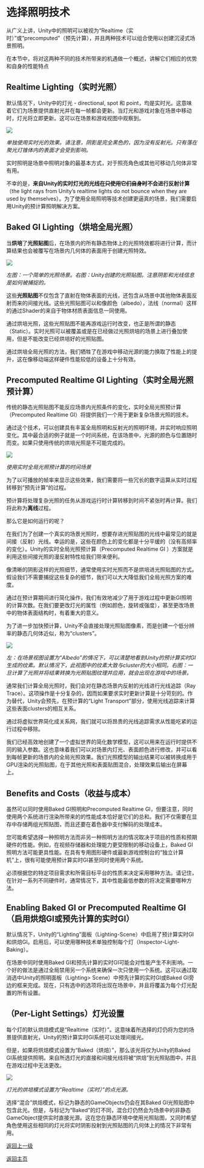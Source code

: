 # 选择照明技术
从广义上讲，Unity中的照明可以被视为“Realtime（实时）”或“precomputed”（预先计算），并且两种技术可以组合使用以创建沉浸式场景照明。

在本节中，将对这两种不同的技术所带来的机遇做一个概述，讲解它们相应的优势和自身的性能特点

## Realtime Lighting（实时光照）
默认情况下，Unity中的灯光 - directional, spot 和 point，均是实时光。这意味着它们为场景提供直射光并在每一帧都会更新。当灯光和游戏对象在场景中移动时，灯光将立即更新。这可以在场景和游戏视图中观察到。

![](/Image/Graphics/Introduction/realtime_0.png)

*单独使用实时光的效果。请注意，阴影是完全黑色的，因为没有反射光。只有落在聚光灯锥体内的表面才会受到影响。*

实时照明是场景中照明对象的最基本方式，对于照亮角色或其他可移动几何体非常有用。

不幸的是，**来自Unity的实时灯光的光线~~在只使用它们自身时~~不会进行反射计算**（the light rays from Unity’s realtime lights do not bounce when they are used by themselves）。为了使用全局照明等技术创建更逼真的场景，我们需要启用Unity的预计算照明解决方案。

## Baked GI Lighting（烘培全局光照）
当**烘培**了**光照贴图**后，在场景内的所有静态物体上的光照特效都将进行计算，而计算结果也会被覆写在场景内几何体的表面用于创建光照特效。

![](/Image/Graphics/Introduction/lightmap.jpg)

*左图：一个简单的光照场景。右图：Unity创建的光照贴图。注意阴影和光线信息是如何被捕捉的。*

这些**光照贴图**不仅包含了直射在物体表面的光线，还包含从场景中其他物体表面反射而来的间接光线。这些光照贴图可以和像颜色（albedo），法线（normal）这样的通过Shader的来自于物体材质表面信息一同使用。

通过烘培光照，这些光照贴图不能再游戏运行时改变，也正是所谓的静态（Static）。实时光照可以被覆盖或是在已经做过光照烘培的场景上进行叠加使用，但是不能改变已经烘培好的光照贴图。

通过烘培全局光照的方法，我们牺牲了在游戏中移动光源的能力换取了性能上的提升，这在像移动端这样硬件性能较低的设备上十分有效。

## Precomputed Realtime GI Lighting（实时全局光照预计算）

传统的静态光照贴图不能反应场景内光照条件的变化，实时全局光照预计算（Precomputed Realtime GI）将提供我们一个用于更新复杂场景光照的技术。

通过这个技术，可以创建具有丰富全局照明和反射光的照明环境，并实时响应照明变化。其中最合适的例子就是一个时间系统，在该场景中，光源的颜色与位置随时而变。如果只使用传统的烘培光照是不可能完成的。

![](/Image/Graphics/Introduction/timeofdaycycle.gif)

*使用实时全局光照预计算的时间场景*

为了以可播放的帧率来显示这些效果，我们需要将一些冗长的数字运算从实时过程转移到“预先计算”的过程。

预计算将处理复杂光照的任务从游戏运行时计算转移到时间不紧张时再计算。我们将此称为**离线**过程。

那么它是如何运行的呢？

在我们为了创建一个真实的场景光照时，想要存进光照贴图的光线中最常见的就是间接（反射）光线。幸运的是，这些在颜色上的变化都是十分平缓的（没有高频率的变化）。Unity的实时全局光照预计算（Precomputed Realtime GI ）方案就是利用这些间接光照的漫反射特性给我们带来便利。

像清晰的阴影这样的光照细节，通常使用实时光照而不是烘培进光照贴图的方式。假设我们不需要捕捉这些复杂的细节，我们可以大大降低我们全局光照方案的难度。

通过在预计算期间进行简化操作，我们有效地减少了用于游戏过程中更新GI照明的计算次数。在我们要更改灯光的属性（例如颜色，旋转或强度），甚至更改场景中的物体表面结构时，有着重大的意义。

为了进一步加快预计算，Unity不会直接处理光照贴图像素，而是创建一个低分辨率的静态几何体近似，称为“clusters”。

![](/Image/Graphics/Introduction/albedo.png)

*左：在场景视图设置为“Albedo”的情况下，可以清楚地看到Unity的预计算实时GI生成的纹素。默认情况下，此视图中的纹素大致与cluster的大小相同。右图：一旦计算了光照并将结果转换为光照贴图纹理并应用，就会出现在游戏中的场景。*

通常我们计算全局光照时，我们会对在静态场景内反射的光线进行光线追踪（Ray Trace）。这项操作是十分复杂的，因而如果要求实时更新计算是十分苛刻的。作为替代，Unity会预先，在预计算的“Light Transport”部分，使用光线追踪来计算这些表面clusters的相互关系。

通过将虚拟世界简化成关系网，我们就可以将昂贵的光线追踪需求从性能吃紧的运行过程中移除。

我们已经高效地创建了一个虚拟世界的简化数学模型，这可以用来在运行时提供不同的输入参数。这也意味着我们可以对场景内灯光、表面颜色进行修改，并可以看到每帧更新的场景内的全局光照效果。我们光照模型的输出结果可以被转换成用于GPU渲染的光照贴图，在于其他光照和表面贴图混合，处理效果后输出在屏幕上。

## Benefits and Costs（收益与成本）

虽然可以同时使用Baked GI照明和Precomputed Realtime GI，但要注意，同时使用两个系统进行渲染所带来的的性能成本恰好是它们的总和。我们不仅需要在显存中存储两组光照贴图，而且还要在着色器中支付解码的处理成本。

您可能希望选择一种照明方法而非另一种照明方法的情况取决于项目的性质和预期硬件的性能。例如，在视频存储器和处理能力更受限制的移动设备上，Baked GI照明方法可能更具性能。在具有专用图形硬件或最新游戏控制台的“独立计算机”上，很有可能使用预计算实时GI甚至同时使用两个系统。

必须根据您的特定项目需求和所需目标平台的性质来决定采用哪种方法。请记住，在针对一系列不同硬件时，通常情况下，其中性能最低参数的将决定需要哪种方法。

## Enabling Baked GI or Precomputed Realtime GI（启用烘焙GI或预先计算的实时GI）
默认情况下，Unity的“Lighting”面板（Lighting-Scene）中启用了预计算实时GI和烘焙GI。启用后，可以使用哪种技术单独控制每个灯（Inspector-Light-Baking）。

在场景中同时使用Baked GI和预先计算的实时GI可能会对性能产生不利影响。一个好的做法是通过全局禁用另一个系统来确保一次只使用一个系统。这可以通过取消选中Unity的照明面板（Lighting> Scene）中预先计算的实时GI或Baked GI旁边的框来完成。现在，只有选中的选项将出现在场景中，并且将覆盖为每个灯光配置的所有设置。

## （Per-Light Settings）灯光设置
每个灯的默认烘焙模式是“Realtime（实时）”。这意味着所选择的灯仍将为您的场景提供直射光，Unity的预计算实时GI系统可以处理间接光。

但是，如果将烘焙模式设置为“Baked（烘焙）”，那么该光将仅为Unity的Baked GI系统提供照明。来自所选灯光的直接和间接光线将被“烘焙”到光照贴图中，并且在游戏过程中无法更改。

![](/Image/Graphics/Introduction/lightbakingmode_2.png)

*灯光的烘培模式设置为“Realtime（实时）”的点光源。*

选择“混合”烘焙模式，标记为静态的GameObjects仍会在其Baked GI光照贴图中包含此光。但是，与标记为“Baked”的灯不同，混合灯仍然会为场景中的非静态GameObject提供实时直接光源。这在您在静态环境中使用光照贴图，又同时希望角色使用这些相同的灯光将实时阴影投射到光照贴图的几何体上的情况下非常有用。

[返回上一级](/Graphics/Introduction-to-Lighting-and-Rendering.md)

[返回主页](/README.md)
